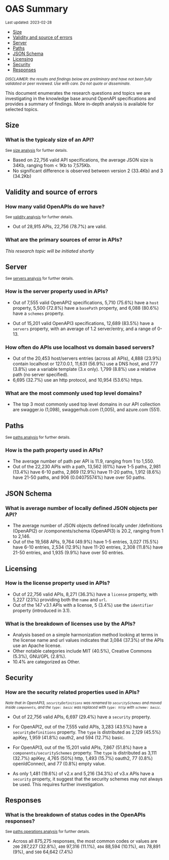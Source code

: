 OAS Summary
================
<sup>Last updated: 2023-02-28</sup>

- <a href="#size" id="toc-size">Size</a>
- <a href="#validity-and-source-of-errors"
  id="toc-validity-and-source-of-errors">Validity and source of errors</a>
- <a href="#server" id="toc-server">Server</a>
- <a href="#paths" id="toc-paths">Paths</a>
- <a href="#json-schema" id="toc-json-schema">JSON Schema</a>
- <a href="#licensing" id="toc-licensing">Licensing</a>
- <a href="#security" id="toc-security">Security</a>
- <a href="#responses" id="toc-responses">Responses</a>

<sup>*DISCLAIMER: the results and findings below are preliminary and
have not been fully validated or peer reviewed. Use with care. Do not
quote or disseminate.*</sup>

This document enumerates the research questions and topics we are
investigating in the knowledge base around OpenAPI specifications and
provides a summary of findings. More in-depth analysis is available for
selected topics.

## Size

### What is the typicaly size of an API?

<sup>See [size analysis](oas_size.md) for further details.<sup>

- Based on 22,756 valid API specifications, the average JSON size is
  34Kb, ranging from \< 1Kb to 7,575Kb.
- No significant difference is observed between version 2 (33.4Kb) and 3
  (34.2Kb)

## Validity and source of errors

### How many valid OpenAPIs do we have?

<sup>See [validity analysis](oas_validity.md) for further details.<sup>

- Out of 28,915 APIs, 22,756 (78.7%) are valid.

### What are the primary sources of error in APIs?

*This research topic will be initiated shortly*

## Server

<sup>See [servers analysis](oas_servers.md) for further details.</sup>

### How is the server property used in APIs?

- Out of 7,555 valid OpenAPI2 specifications, 5,710 (75.6%) have a
  `host` property, 5,500 (72.8%) have a `basePath` property, and 6,088
  (80.6%) have a `schemes` property.

- Out of 15,201 valid OpenAPI3 specifications, 12,689 (83.5%) have a
  `servers` property, with an average of 1.2 server/entry, and a range
  of 0-13.

### How often do APIs use localhost vs domain based servers?

- Out of the 20,453 host/servers entries (across all APIs), 4,888
  (23.9%) contain localhost or 127.0.0.1, 11,631 (56.9%) use a DNS host,
  and 777 (3.8%) use a variable template (3.x only). 1,799 (8.8%) use a
  relative path (no server specified).
- 6,695 (32.7%) use an http protocol, and 10,954 (53.6%) https.

### What are the most commonly used top level domains?

- The top 3 most commonly used top level domains in our API collection
  are swagger.io (1,098), swaggerhub.com (1,005), and azure.com (551).

## Paths

<sup>See [paths analysis](oas_paths.md) for further details.</sup>

### How is the path property used in APIs?

- The average number of path per API is 11.9, ranging from 1 to 1,550.
- Out of the 22,230 APIs with a path, 13,562 (61%) have 1-5 paths, 2,981
  (13.4%) have 6-10 paths, 2,869 (12.9%) have 11-20 paths, 1,912 (8.6%)
  have 21-50 paths, and 906 (0.04075574%) have over 50 paths.

## JSON Schema

### What is average number of locally defined JSON objects per API?

- The average number of JSON objects defined locally under /definitions
  (OpenAPI2) or /components/schema (OpenAPI3) is 20.2, ranging from 1 to
  2,146.
- Out of the 19,568 APIs, 9,764 (49.9%) have 1-5 entries, 3,027 (15.5%)
  have 6-10 entries, 2,534 (12.9%) have 11-20 entries, 2,308 (11.8%)
  have 21-50 entries, and 1,935 (9.9%) have over 50 entries.

## Licensing

### How is the license property used in APIs?

- Out of 22,756 valid APIs, 8,271 (36.3%) have a `license` property,
  with 5,227 (23%) providing both the `name` and `url`.
- Out of the 147 v3.1 APIs with a license, 5 (3.4%) use the `identifier`
  property (introduced in 3.1).

### What is the breakdown of licenses use by the APIs?

- Analysis based on a simple harmonization method looking at terms in
  the license name and url values indicates that 3,084 (37.3%) of the
  APIs use an Apache license.
- Other notable categories include MIT (40.5%), Creative Commons (5.3%),
  GNU/GPL (2.8%).
- 10.4% are categorized as Other.

## Security

### How are the security related properties used in APIs?

<sup>*Note that in OpenAPI3, `securityDefinitions` was renamed to
`securitySchemes` and moved inside `components`, and the `type: basic`
was replaced with `type: http` with `scheme: basic`.*</sup>

- Out of 22,756 valid APIs, 6,697 (29.4%) have a `security` property.

- For OpenAPI2, out of the 7,555 valid APIs, 3,283 (43.5%) have a
  `securityDefinitions` property. The `type` is distributed as 2,129
  (45.5%) apiKey, 1,959 (41.8%) oauth2, and 594 (12.7%) basic.

- For OpenAPI3, out of the 15,201 valid APIs, 7,867 (51.8%) have a
  `components/securitySchemes` property. The `type` is distributed as
  3,111 (32.7%) apiKey, 4,765 (50%) http, 1,493 (15.7%) oauth2, 77
  (0.8%) openIdConnect, and 77 (0.8%) empty value.

- As only 1,481 (19.6%) of v2.x and 5,216 (34.3%) of v3.x APIs have a
  `security` property, it suggest that the security schemes may not
  always be used. This requires further investigation.

## Responses

### What is the breakdown of status codes in the OpenAPIs responses?

<sup>See [paths operations analysis](oas_paths_operations.md) for
further details.<sup>

- Across all 875,275 responses, the most common codes or values are
  `200` 287,227 (32.8%), `400` 97,316 (11.1%), `404` 88,594 (10.1%),
  `401` 78,891 (9%), and `500` 64,642 (7.4%)
